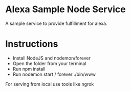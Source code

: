 # Alexa Sample Node Service
A sample service to provide fulfillment for alexa.


# Instructions
  - Install NodeJS and nodemon/forever
  - Open the folder from your terminal
  - Run npm install
  - Run nodemon start / forever ./bin/www

For serving from local use tools like ngrok